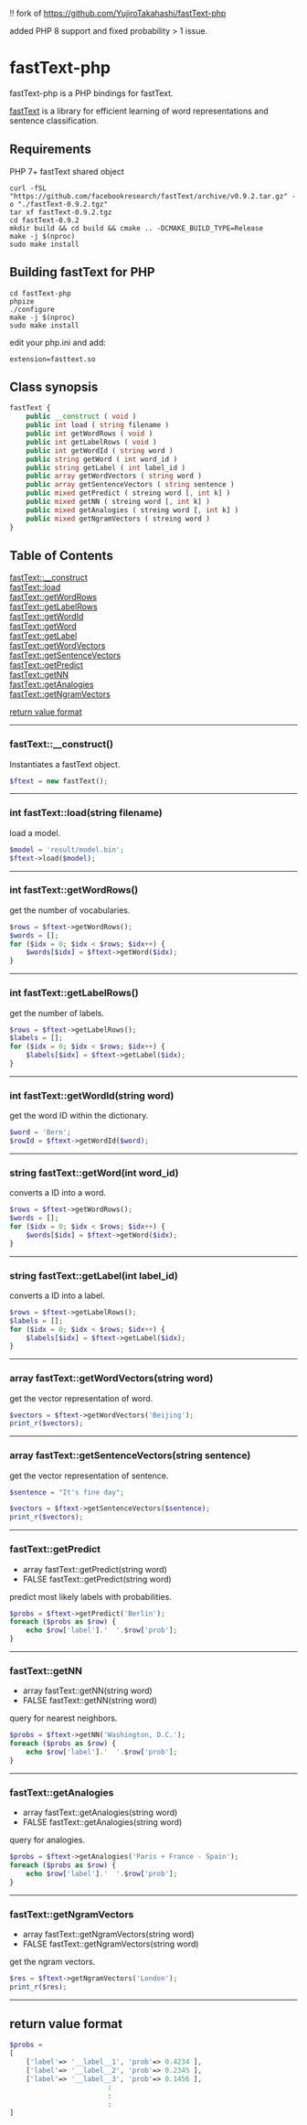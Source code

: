 !! fork of https://github.com/YujiroTakahashi/fastText-php

added PHP 8 support and fixed probability > 1 issue.

# fastText-php

fastText-php is a PHP bindings for fastText.

[fastText](https://fasttext.cc/) is a library for efficient learning of word representations and sentence classification.

## Requirements

PHP 7+
fastText shared object  

```
curl -fSL "https://github.com/facebookresearch/fastText/archive/v0.9.2.tar.gz" -o "./fastText-0.9.2.tgz"
tar xf fastText-0.9.2.tgz
cd fastText-0.9.2
mkdir build && cd build && cmake .. -DCMAKE_BUILD_TYPE=Release
make -j $(nproc)
sudo make install

```

## Building fastText for PHP

```
cd fastText-php
phpize
./configure
make -j $(nproc)
sudo make install
```

edit your php.ini and add:

```
extension=fasttext.so
```

## Class synopsis

```php
fastText {
    public __construct ( void )
    public int load ( string filename )
    public int getWordRows ( void )
    public int getLabelRows ( void )
    public int getWordId ( string word )
    public string getWord ( int word_id )
    public string getLabel ( int label_id )
    public array getWordVectors ( string word )
    public array getSentenceVectors ( string sentence )
    public mixed getPredict ( streing word [, int k] )
    public mixed getNN ( streing word [, int k] )
    public mixed getAnalogies ( streing word [, int k] )
    public mixed getNgramVectors ( streing word )
}
```

## Table of Contents

[fastText::__construct](#__construct)  
[fastText::load](#load)  
[fastText::getWordRows](#getwordrows)  
[fastText::getLabelRows](#getlabelrows)  
[fastText::getWordId](#getworded)  
[fastText::getWord](#getword)  
[fastText::getLabel](#getlabel)  
[fastText::getWordVectors](#getwordvectors)  
[fastText::getSentenceVectors](#getsentenceVectors)  
[fastText::getPredict](#getpredict)  
[fastText::getNN](#getnn)  
[fastText::getAnalogies](#getanalogies)  
[fastText::getNgramVectors](#getngramvectors)  
  
[return value format](#returnvalf)  

-----

### <a name="__construct">fastText::__construct()

Instantiates a fastText object.

```php
$ftext = new fastText();
```

-----

### <a name="load">int fastText::load(string filename)

load a model.

```php
$model = 'result/model.bin';
$ftext->load($model);
```

-----

### <a name="getwordrows">int fastText::getWordRows()

get the number of vocabularies.

```php
$rows = $ftext->getWordRows();
$words = [];
for ($idx = 0; $idx < $rows; $idx++) {
    $words[$idx] = $ftext->getWord($idx);
}
```

-----

### <a name="getlabelrows">int fastText::getLabelRows()

get the number of labels.

```php
$rows = $ftext->getLabelRows();
$labels = [];
for ($idx = 0; $idx < $rows; $idx++) {
    $labels[$idx] = $ftext->getLabel($idx);
}
```

-----

### <a name="getwordid">int fastText::getWordId(string word)

get the word ID within the dictionary.

```php
$word = 'Bern';
$rowId = $ftext->getWordId($word);
```

-----

### <a name="getword">string fastText::getWord(int word_id)

converts a ID into a word.

```php
$rows = $ftext->getWordRows();
$words = [];
for ($idx = 0; $idx < $rows; $idx++) {
    $words[$idx] = $ftext->getWord($idx);
}
```

-----

### <a name="getlabel">string fastText::getLabel(int label_id)

converts a ID into a label.

```php
$rows = $ftext->getLabelRows();
$labels = [];
for ($idx = 0; $idx < $rows; $idx++) {
    $labels[$idx] = $ftext->getLabel($idx);
}
```

-----

### <a name="getwordvectors">array fastText::getWordVectors(string word)

get the vector representation of word.

```php
$vectors = $ftext->getWordVectors('Beijing');
print_r($vectors);
```

-----

### <a name="getsentencevectors">array fastText::getSentenceVectors(string sentence)

get the vector representation of sentence.

```php
$sentence = "It's fine day";

$vectors = $ftext->getSentenceVectors($sentence);
print_r($vectors);
```

-----

### <a name="getpredict">fastText::getPredict
* array fastText::getPredict(string word)
* FALSE fastText::getPredict(string word)

predict most likely labels with probabilities.

```php
$probs = $ftext->getPredict('Berlin');
foreach ($probs as $row) {
    echo $row['label'].'  '.$row['prob'];
}
```

-----

### <a name="getnn">fastText::getNN
* array fastText::getNN(string word)
* FALSE fastText::getNN(string word)

query for nearest neighbors.

```php
$probs = $ftext->getNN('Washington, D.C.');
foreach ($probs as $row) {
    echo $row['label'].'  '.$row['prob'];
}
```

-----

### <a name="getanalogies">fastText::getAnalogies
* array fastText::getAnalogies(string word)
* FALSE fastText::getAnalogies(string word)

query for analogies.

```php
$probs = $ftext->getAnalogies('Paris + France - Spain');
foreach ($probs as $row) {
    echo $row['label'].'  '.$row['prob'];
}
```

-----

### <a name="getngramvectors">fastText::getNgramVectors
* array fastText::getNgramVectors(string word)
* FALSE fastText::getNgramVectors(string word)

get the ngram vectors.

```php
$res = $ftext->getNgramVectors('London');
print_r($res);
```

-----


## <a name="returnvalf">return value format

```php
$probs =
[
    ['label'=> '__label__1', 'prob'=> 0.4234 ],
    ['label'=> '__label__2', 'prob'=> 0.2345 ],
    ['label'=> '__label__3', 'prob'=> 0.1456 ],
                        :
                        :
                        :
]
```
